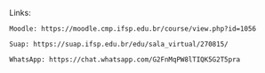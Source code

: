 Links:

	Moodle: https://moodle.cmp.ifsp.edu.br/course/view.php?id=1056

	Suap: https://suap.ifsp.edu.br/edu/sala_virtual/270815/ 

	WhatsApp: https://chat.whatsapp.com/G2FnMqPW8lTIQK5G2T5pra
